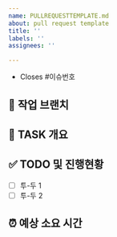 ```yaml
---
name: PULLREQUESTTEMPLATE.md
about: pull request template
title: ''
labels: ''
assignees: ''

---
```


* Closes #이슈번호 

## :palm_tree: 작업 브랜치 <!-- 작업하게 될 브랜치를 명시해주세요 -->

## :briefcase: TASK 개요 <!-- 개발할 기능에 대한 간단한 설명 작성 -->

## :white_check_mark: TODO 및 진행현황 <!-- 할 일 목록을 만들고 진행 사항 표시 -->

- [ ] 투-두 1
- [ ] 투-두 2

## :alarm_clock: 예상 소요 시간 
<!-- 정확하지 않아도 좋으나 점점 구체화하면 좋을 것 같습니다. 데이터 쌓기 -->
